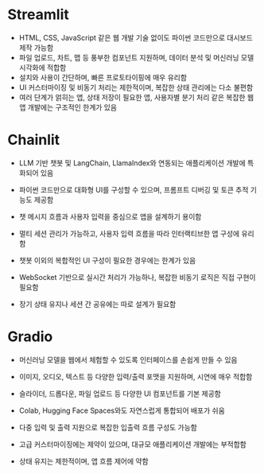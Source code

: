 # Streamlit

- HTML, CSS, JavaScript 같은 웹 개발 기술 없이도 파이썬 코드만으로 대시보드 제작 가능함
- 파일 업로드, 차트, 맵 등 풍부한 컴포넌트 지원하며, 데이터 분석 및 머신러닝 모델 시각화에 적합함
- 설치와 사용이 간단하며, 빠른 프로토타이핑에 매우 유리함
- UI 커스터마이징 및 비동기 처리는 제한적이며, 복잡한 상태 관리에는 다소 불편함
- 여러 단계가 얽히는 앱, 상태 저장이 필요한 앱, 사용자별 분기 처리 같은 복잡한 웹앱 개발에는 구조적인 한계가 있음

# Chainlit

- LLM 기반 챗봇 및 LangChain, LlamaIndex와 연동되는 애플리케이션 개발에 특화되어 있음
- 파이썬 코드만으로 대화형 UI를 구성할 수 있으며, 프롬프트 디버깅 및 토큰 추적 기능도 제공함
- 챗 메시지 흐름과 사용자 입력을 중심으로 앱을 설계하기 용이함
- 멀티 세션 관리가 가능하고, 사용자 입력 흐름을 따라 인터랙티브한 앱 구성에 유리함

- 챗봇 이외의 복합적인 UI 구성이 필요한 경우에는 한계가 있음
- WebSocket 기반으로 실시간 처리가 가능하나, 복잡한 비동기 로직은 직접 구현이 필요함
- 장기 상태 유지나 세션 간 공유에는 따로 설계가 필요함


# Gradio

- 머신러닝 모델을 웹에서 체험할 수 있도록 인터페이스를 손쉽게 만들 수 있음
- 이미지, 오디오, 텍스트 등 다양한 입력/출력 포맷을 지원하며, 시연에 매우 적합함
- 슬라이더, 드롭다운, 파일 업로드 등 다양한 UI 컴포넌트를 기본 제공함
- Colab, Hugging Face Spaces와도 자연스럽게 통합되어 배포가 쉬움
- 다중 입력 및 출력 지원으로 복잡한 입출력 흐름 구성도 가능함

- 고급 커스터마이징에는 제약이 있으며, 대규모 애플리케이션 개발에는 부적합함
- 상태 유지는 제한적이며, 앱 흐름 제어에 약함

